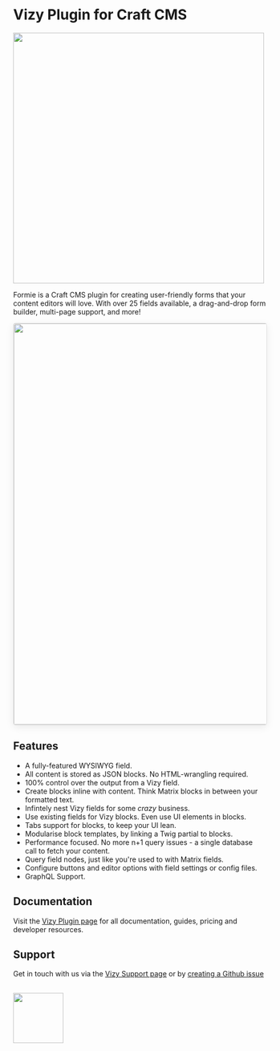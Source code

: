 # Vizy Plugin for Craft CMS

<img width="500" src="https://verbb.io/uploads/plugins/vizy/vizy-social-card.png?v=1">

Formie is a Craft CMS plugin for creating user-friendly forms that your content editors will love. With over 25 fields available, a drag-and-drop form builder, multi-page support, and more!

<img width="800" src="https://verbb.io/uploads/plugins/vizy/vizy-demo.png" style="box-shadow: 0 4px 16px rgba(0,0,0,0.08); border-radius: 4px; border: 1px solid rgba(0,0,0,0.12);">

## Features
- A fully-featured WYSIWYG field.
- All content is stored as JSON blocks. No HTML-wrangling required.
- 100% control over the output from a Vizy field.
- Create blocks inline with content. Think Matrix blocks in between your formatted text.
- Infintely nest Vizy fields for some _crazy_ business.
- Use existing fields for Vizy blocks. Even use UI elements in blocks.
- Tabs support for blocks, to keep your UI lean.
- Modularise block templates, by linking a Twig partial to blocks.
- Performance focused. No more n+1 query issues - a single database call to fetch your content.
- Query field nodes, just like you're used to with Matrix fields.
- Configure buttons and editor options with field settings or config files.
- GraphQL Support.

## Documentation

Visit the [Vizy Plugin page](https://verbb.io/craft-plugins/vizy) for all documentation, guides, pricing and developer resources.

## Support

Get in touch with us via the [Vizy Support page](https://verbb.io/craft-plugins/vizy/support) or by [creating a Github issue](https://github.com/verbb/vizy/issues)

<h2></h2>

<a href="https://verbb.io" target="_blank">
  <img width="100" src="https://verbb.io/assets/img/verbb-pill.svg">
</a>
